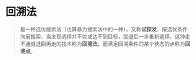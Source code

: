 # 回溯法

> 是一种选优搜索法（也算暴力搜索法中的一种），又称**试探发**，按选优条件向前搜索，当发现选择并不优或达不到目标，就退后一步重新选择，这种走不通就退回再走的技术称为**回溯法**，而满足回溯条件的某个状态的点称为**回溯点**。

